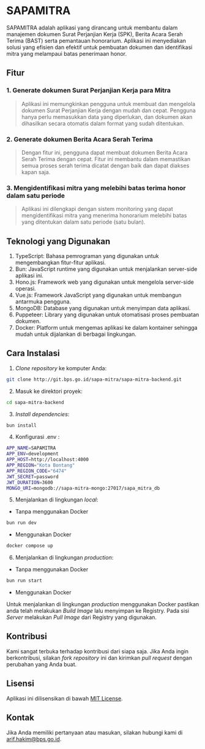 # SAPAMITRA

SAPAMITRA adalah aplikasi yang dirancang untuk membantu dalam manajemen dokumen Surat Perjanjian Kerja (SPK), Berita Acara Serah Terima (BAST) serta pemantauan honorarium. Aplikasi ini menyediakan solusi yang efisien dan efektif untuk pembuatan dokumen dan identifikasi mitra yang melampaui batas penerimaan honor.

## Fitur

### 1. Generate dokumen Surat Perjanjian Kerja para Mitra

> Aplikasi ini memungkinkan pengguna untuk membuat dan mengelola dokumen Surat Perjanjian Kerja dengan mudah dan cepat. Pengguna hanya perlu memasukkan data yang diperlukan, dan dokumen akan dihasilkan secara otomatis dalam format yang sudah ditentukan.

### 2. Generate dokumen Berita Acara Serah Terima

> Dengan fitur ini, pengguna dapat membuat dokumen Berita Acara Serah Terima dengan cepat. Fitur ini membantu dalam memastikan semua proses serah terima dicatat dengan baik dan dapat diakses kapan saja.

### 3. Mengidentifikasi mitra yang melebihi batas terima honor dalam satu periode

> Aplikasi ini dilengkapi dengan sistem monitoring yang dapat mengidentifikasi mitra yang menerima honorarium melebihi batas yang ditentukan dalam satu periode (satu bulan).

## Teknologi yang Digunakan

1. TypeScript: Bahasa pemrograman yang digunakan untuk mengembangkan fitur-fitur aplikasi.
2. Bun: JavaScript runtime yang digunakan untuk menjalankan server-side aplikasi ini.
3. Hono.js: Framework web yang digunakan untuk mengelola server-side operasi.
4. Vue.js: Framework JavaScript yang digunakan untuk membangun antarmuka pengguna.
5. MongoDB: Database yang digunakan untuk menyimpan data aplikasi.
6. Puppeteer: Library yang digunakan untuk otomatisasi proses pembuatan dokumen.
7. Docker: Platform untuk mengemas aplikasi ke dalam kontainer sehingga mudah untuk dijalankan di berbagai lingkungan.

## Cara Instalasi

1. _Clone repository_ ke komputer Anda:

```sh
git clone http://git.bps.go.id/sapa-mitra/sapa-mitra-backend.git
```

2. Masuk ke direktori proyek:

```sh
cd sapa-mitra-backend
```

3. _Install dependencies_:

```sh
bun install
```

4. Konfigurasi .env :

```sh
APP_NAME=SAPAMITRA
APP_ENV=development
APP_HOST=http://localhost:4000
APP_REGION="Kota Bontang"
APP_REGION_CODE="6474"
JWT_SECRET=password
JWT_DURATION=3600
MONGO_URI=mongodb://sapa-mitra-mongo:27017/sapa_mitra_db
```

5. Menjalankan di lingkungan _local_:

- Tanpa menggunakan Docker

```sh
bun run dev
```

- Menggunakan Docker

```sh
docker compose up
```

6. Menjalankan di lingkungan _production_:

- Tanpa menggunakan Docker

```sh
bun run start
```

- Menggunakan Docker

Untuk menjalankan di lingkungan _production_ menggunakan Docker pastikan anda telah melakukan _Build Image_ lalu menyimpan ke Registry. Pada sisi _Server_ melakukan _Pull Image_ dari Registry yang digunakan.

## Kontribusi

Kami sangat terbuka terhadap kontribusi dari siapa saja. Jika Anda ingin berkontribusi, silakan _fork repository_ ini dan kirimkan _pull request_ dengan perubahan yang Anda buat.

## Lisensi

Aplikasi ini dilisensikan di bawah [MIT License](http://git.bps.go.id/sapa-mitra/sapa-mitra-backend/blob/main/LICENSE).

## Kontak

Jika Anda memiliki pertanyaan atau masukan, silakan hubungi kami di arif.hakim@bps.go.id.
